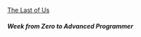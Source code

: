 <p aling="left">
<a href="https://zeneilton.github.io/the-last-of-us-project/">The Last of Us</a>
<h5>Week from Zero to Advanced Programmer</h5>
</p>
